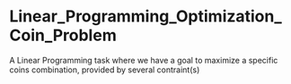 # Linear_Programming_Optimization_Coin_Problem
A Linear Programming task where we have a goal to maximize a specific coins combination, provided by several contraint(s)

